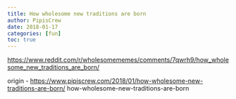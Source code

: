```yaml
---
title: How wholesome new traditions are born
author: PipisCrew
date: 2018-01-17
categories: [fun]
toc: true
---
```


https://www.reddit.com/r/wholesomememes/comments/7qwrh9/how_wholesome_new_traditions_are_born/

origin - https://www.pipiscrew.com/2018/01/how-wholesome-new-traditions-are-born/ how-wholesome-new-traditions-are-born